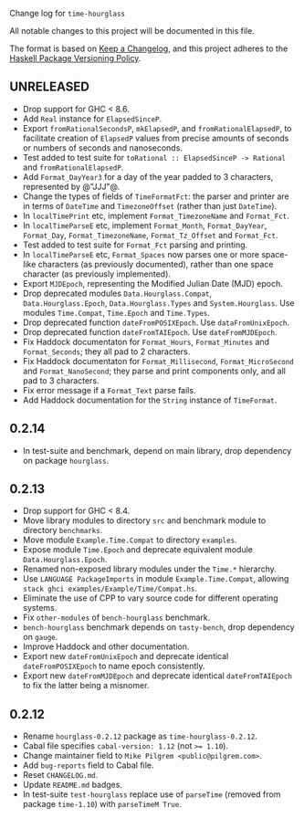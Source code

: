 Change log for `time-hourglass`

All notable changes to this project will be documented in this file.

The format is based on [Keep a Changelog](https://keepachangelog.com/en/1.0.0/),
and this project adheres to the
[Haskell Package Versioning Policy](https://pvp.haskell.org/).

## UNRELEASED

* Drop support for GHC < 8.6.
* Add `Real` instance for `ElapsedSinceP`.
* Export `fromRationalSecondsP`, `mkElapsedP`, and `fromRationalElapsedP`, to
  facilitate creation of `ElapsedP` values from precise amounts of seconds or
  numbers of seconds and nanoseconds.
* Test added to test suite for `toRational :: ElapsedSinceP -> Rational` and
  `fromRationalElapsedP`.
* Add `Format_DayYear3` for a day of the year padded to 3 characters,
  represented by @"JJJ"@.
* Change the types of fields of `TimeFormatFct`: the parser and printer are in
  terms of `DateTime` and `TimezoneOffset` (rather than just `DateTime`).
* In `localTimePrint` etc, implement `Format_TimezoneName` and `Format_Fct`.
* In `localTimeParseE` etc, implement `Format_Month`, `Format_DayYear`,
  `Format_Day`, `Format_TimezoneName`, `Format_Tz_Offset` and `Format_Fct`.
* Test added to test suite for `Format_Fct` parsing and printing.
* In `localTimeParseE` etc, `Format_Spaces` now parses one or more space-like
  characters (as previously documented), rather than one space character (as
  previously implemented).
* Export `MJDEpoch`, representing the Modified Julian Date (MJD) epoch.
* Drop deprecated modules `Data.Hourglass.Compat`, `Data.Hourglass.Epoch`,
  `Data.Hourglass.Types` and `System.Hourglass`. Use modules `Time.Compat`,
  `Time.Epoch` and `Time.Types`.
* Drop deprecated function `dateFromPOSIXEpoch`. Use `dataFromUnixEpoch`.
* Drop deprecated function `dateFromTAIEpoch`. Use `dateFromMJDEpoch`.
* Fix Haddock documentaton for `Format_Hours`, `Format_Minutes` and
  `Format_Seconds`; they all pad to 2 characters.
* Fix Haddock documentaton for `Format_Millisecond`, `Format_MicroSecond` and
  `Format_NanoSecond`; they parse and print components only, and all pad to 3
  characters.
* Fix error message if a `Format_Text` parse fails.
* Add Haddock documentation for the `String` instance of `TimeFormat`.

## 0.2.14

* In test-suite and benchmark, depend on main library, drop dependency on
  package `hourglass`.

## 0.2.13

* Drop support for GHC < 8.4.
* Move library modules to directory `src` and benchmark module to directory
  `benchmarks`.
* Move module `Example.Time.Compat` to directory `examples`.
* Expose module `Time.Epoch` and deprecate equivalent module
  `Data.Hourglass.Epoch`.
* Renamed non-exposed library modules under the `Time.*` hierarchy.
* Use `LANGUAGE PackageImports` in module `Example.Time.Compat`, allowing
  `stack ghci examples/Example/Time/Compat.hs`.
* Eliminate the use of CPP to vary source code for different operating systems.
* Fix `other-modules` of `bench-hourglass` benchmark.
* `bench-hourglass` benchmark depends on `tasty-bench`, drop dependency on
  `gauge`.
* Improve Haddock and other documentation.
* Export new `dateFromUnixEpoch` and deprecate identical `dateFromPOSIXEpoch` to
  name epoch consistently.
* Export new `dateFromMJDEpoch` and deprecate identical `dateFromTAIEpoch` to
  fix the latter being a misnomer.

## 0.2.12

* Rename `hourglass-0.2.12` package as `time-hourglass-0.2.12`.
* Cabal file specifies `cabal-version: 1.12` (not `>= 1.10`).
* Change maintainer field to `Mike Pilgrem <public@pilgrem.com>`.
* Add `bug-reports` field to Cabal file.
* Reset `CHANGELOG.md`.
* Update `README.md` badges.
* In test-suite `test-hourglass` replace use of `parseTime` (removed from
  package `time-1.10`) with `parseTimeM True`.
